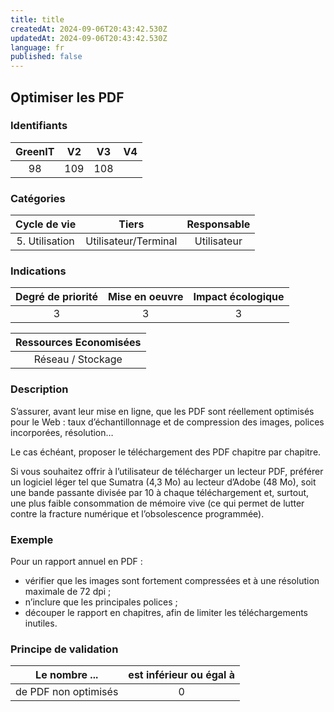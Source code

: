 ```yaml
---
title: title
createdAt: 2024-09-06T20:43:42.530Z
updatedAt: 2024-09-06T20:43:42.530Z
language: fr
published: false
---
```

## Optimiser les PDF

### Identifiants

| GreenIT |  V2  |  V3  |  V4  |
|:-------:|:----:|:----:|:----:|
|   98   | 109  | 108  |      |

### Catégories

| Cycle de vie |  Tiers  |  Responsable  |
|:---------:|:----:|:----:|
| 5. Utilisation | Utilisateur/Terminal | Utilisateur |

### Indications

| Degré de priorité |      Mise en oeuvre       |  Impact écologique    |
|:-------------------:|:-------------------------:|:---------------------:|
| 3 | 3 | 3 |

|Ressources Economisées                                      |
|:----------------------------------------------------------:|
|  Réseau / Stockage  |

### Description

S’assurer, avant leur mise en ligne, que les PDF sont réellement optimisés pour le Web : taux d’échantillonnage et de compression des images, polices incorporées, résolution…

Le cas échéant, proposer le téléchargement des PDF chapitre par chapitre.

Si vous souhaitez offrir à l’utilisateur de télécharger un lecteur PDF, préférer un logiciel léger tel que Sumatra (4,3 Mo) au lecteur d’Adobe (48 Mo), soit une bande passante divisée par 10 à chaque téléchargement et, surtout, une plus faible consommation de mémoire vive (ce qui permet de lutter contre la fracture numérique et l’obsolescence programmée).

### Exemple

Pour un rapport annuel en PDF :
 - vérifier que les images sont fortement compressées et à une résolution maximale de 72 dpi ;
 - n’inclure que les principales polices ;
 - découper le rapport en chapitres, afin de limiter les téléchargements inutiles.


### Principe de validation

| Le nombre ...     | est inférieur ou égal à   |  
|-------------------|:-------------------------:|
| de PDF non optimisés  |  0 |
